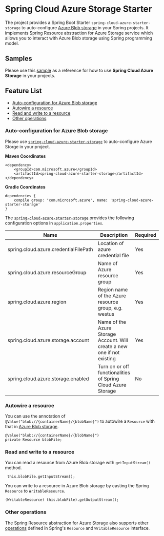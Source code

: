 # Spring Cloud Azure Storage Starter

The project provides a Spring Boot Starter `spring-cloud-azure-starter-storage` to auto-configure [Azure Blob storage](https://docs.microsoft.com/en-us/azure/storage/blobs/storage-blobs-introduction) in your Spring projects. It implements Spring Resource abstraction for Azure Storage service which allows you to interact with Azure Blob storage using Spring programming model.

## Samples 

Please use this [sample](../../spring-cloud-azure-samples/spring-cloud-azure-storage-sample/) as a reference for how to use **Spring Cloud Azure Storage** in your projects. 

## Feature List 

- [Auto-configuration for Azure Blob storage](#auto-configuration-for-azure-blob-storage)
- [Autowire a resource](#autowire-a-resource)
- [Read and write to a resource](#read-and-write-to-a-resource)
- [Other operations](#other-operations) 

### Auto-configuration for Azure Blob storage

Please use [`spring-cloud-azure-starter-storage`](spring-cloud-azure-starters/spring-cloud-azure-starter-storage/) to auto-configure Azure Storge in your project. 

**Maven Coordinates** 
```
<dependency>
    <groupId>com.microsoft.azure</groupId>
    <artifactId>spring-cloud-azure-starter-storage</artifactId>
</dependency>
```
**Gradle Coordinates** 
```
dependencies {
    compile group: 'com.microsoft.azure', name: 'spring-cloud-azure-starter-storage'
}
```

The [`spring-cloud-azure-starter-storage`](spring-cloud-azure-starters/spring-cloud-azure-starter-storage/) provides the following configuration options in `application.properties`.

Name | Description | Required | Default 
---|---|---|---
 spring.cloud.azure.credentialFilePath | Location of azure credential file | Yes | 
 spring.cloud.azure.resourceGroup | Name of Azure resource group | Yes | 
 spring.cloud.azure.region | Region name of the Azure resource group, e.g. westus | Yes | 
 spring.cloud.azure.storage.account | Name of the Azure Storage Account. Will create a new one if not existing | Yes |
 spring.cloud.azure.storage.enabled | Turn on or off functionalities of Spring Cloud Azure Storage | No | true

### Autowire a resource 
You can use the annotation of `@Value("blob://{containerName}/{blobName}")` to autowire a `Resource` with that in [Azure Blob storage](https://azure.microsoft.com/en-us/services/storage/blobs/).

```
@Value("blob://{containerName}/{blobName}")
private Resource blobFile;
```

### Read and write to a resource 
 You can read a resource from Azure Blob storage with `getInputStream()` method.

```
 this.blobFile.getInputStream();
```
You can write to a resource in Azure Blob storage by casting the Spring `Resource` to `WritableResource`. 

```
(WritableResource) this.blobFile).getOutputStream();
```

### Other operations 
The Spring Resource abstraction for Azure Storage also supports [other operations](https://docs.spring.io/spring/docs/current/spring-framework-reference/core.html#resources) defined in Spring's `Resource` and `WritableResource` interface. 


